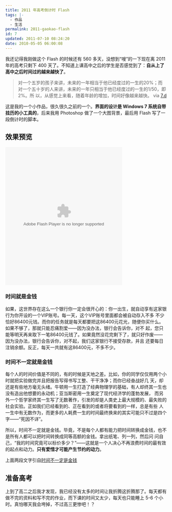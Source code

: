 ```yaml
---
title: 2011 年高考倒计时 Flash
tags: |-
  - 作品
  - 生活
permalink: 2011-gaokao-flash
id: 7
updated: 2011-07-10 08:24:20
date: 2010-05-05 06:00:08
---
```


我还记得我刚做这个 Flash 的时候还有 560 多天，没想到“嗖”的一下现在离 2011 年的高考只剩下 400 天了。不知道上课高中之后的学生是否感觉到了：**自从上了高中之后时间过的越来越快了**。

<!--more-->

> 对一个五岁的孩子来讲，未来的一年相当于他已经度过的一生的20%；而对一个五十岁的人来讲，未来的一年只相当于他已经度过的一生的1/50，即2%。所 以，从感觉上来看，随着年龄的增加，时间好像越来越快。
> via [7.d](http://www.lixiaolai.com/?p=461)

这是我的一个小作品，很久很久之前的一个。**界面的设计是 Windows 7 系统自带挂历的小工具的**，后来我用 Photoshop 做了一个大图背景，最后用 Flash 写了一段倒计时的脚本。

## 效果预览

<p><object classid="clsid:d27cdb6e-ae6d-11cf-96b8-444553540000" width="365" height="430" codebase="http://download.macromedia.com/pub/shockwave/cabs/flash/swflash.cab#version=6,0,40,0"><param name="src" value="http://loo2k.com/2011.swf" /><embed type="application/x-shockwave-flash" width="365" height="430" src="http://loo2k.com/2011.swf"></embed></object></p>

### 时间就是金钱

如果，这世界存在这么一个银行你一定会很开心的：你一出生，就自动享有这家银行为你开设的一个VIP账号。每一天，这个VIP账号里面都会被自动存入不多 不少恰好86400元钱。而你的任务就是每天都要把这86400元花光，随便你买什么。如果不够了，那就只能忍痛割爱——因为没办法，银行会告诉你，对不 起，您只能等明天再来取下一笔86400元钱了。如果竟然没花完剩下了，就只好作废——因为没办法，银行会告诉你，对不起，我们这家银行不接受存款，并且 还要每日注销余额。反正，每天一共就有这86400元，不多不少。

### 时间不一定就是金钱

每个人的时间价值是不同的，有的时候是天地之差。比如，你的同学仅仅用两个小时就把实验做完并且把报告写得书写工整、干干净净；而你已经奋战好几 天，却还是有些地方毫无头绪。牛顿用一生打造了经典物理学的基础，有人却终其一生也没有造出他想要的永动机；亚当斯密用一生奠定了现代经济学的蓬勃发展， 而另外一个哲学家终其一生写了无数著作，引发的却是人类史上最大规模的、最失败的社会实验。正如我们已经看到的、正在看到的或者将要看到的一样，总是有些 人一生中有无数作为，而更多的人耗费一生的时间最终换来的其实可能只不过是四个字——“死因不详”。

所以，时间不一定就是金钱。毕竟，不是每个人都有能力把时间转换成金钱，也不是所有人都可以把时间转换成同等高额的金钱。拿出纸笔、列一列，然后问 问自己，“我的时间究竟可以标价多少？”——这就是一个人决心不再浪费时间的最有效的起点和动力。**只有爱惜才可能产生节约的动力**。

上面两段文字引自[时间不一定是金钱](http://www.lixiaolai.com/?p=456)

## 准备高考

上到了高二之后我才发现，我已经没有太多的时间让我折腾这折腾那了。每天都有做不完的资料和写不完的作业，而下课的时间又太少，每天也只能睡上 5-6 个小时。真怕哪天我会垮掉，不过高三更惨吧！？